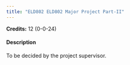 ```yaml
---
title: "ELD802 ELD802 Major Project Part-II"
---
```

**Credits:** 12 (0-0-24)

#### Description
To be decided by the project supervisor.